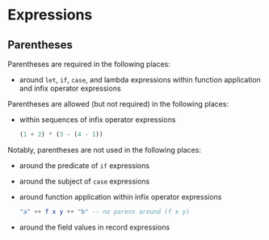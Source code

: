 # Expressions

<!-- toc -->


## Parentheses

Parentheses are required in the following places:

  - around `let`, `if`, `case`, and lambda expressions
    within function application and infix operator expressions

Parentheses are allowed (but not required) in the following places:

  - within sequences of infix operator expressions

    ```elm
    (1 + 2) * (3 - (4 - 1))
    ```

Notably, parentheses are not used in the following places:

  - around the predicate of `if` expressions
  - around the subject of `case` expressions
  - around function application within infix operator expressions

    ```elm
    "a" ++ f x y ++ "b" -- no parens around (f x y)
    ```
  - around the field values in record expressions
